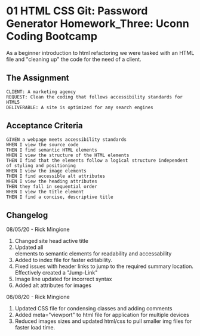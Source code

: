 
# 01 HTML CSS Git: Password Generator Homework_Three: Uconn Coding Bootcamp


As a beginner introduction to html refactoring we were tasked with an HTML file and "cleaning up" the code for the need of a client.


## The Assignment

```
CLIENT: A marketing agency
REQUEST: Clean the coding that follows accessibility standards for HTML5
DELIVERABLE: A site is optimized for any search engines
```

## Acceptance Criteria

```
GIVEN a webpage meets accessibility standards
WHEN I view the source code
THEN I find semantic HTML elements
WHEN I view the structure of the HTML elements
THEN I find that the elements follow a logical structure independent of styling and positioning
WHEN I view the image elements
THEN I find accessible alt attributes
WHEN I view the heading attributes
THEN they fall in sequential order
WHEN I view the title element
THEN I find a concise, descriptive title
```

## Changelog


08/05/20 - Rick Mingione

1. Changed site head active title
2. Updated all <div> elements to semantic elements for readability and accessability
3. Added <!--Comments--> to index file for faster editability.
4. Fixed issues with header links to jump to the required summary location. Effectively created a "Jump-Link"
5. Image line updated for incorrect syntax
6. Added alt attributes for images

08/08/20 - Rick Mingione

1. Updated CSS file for condensing classes and adding comments
2. Added meta="viewport" to html file for application for multiple devices
3. Reduced images sizes and updated html/css to pull smaller img files for faster load time.

